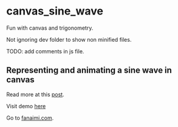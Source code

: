 # canvas_sine_wave
Fun with canvas and trigonometry.

Not ignoring dev folder to show non minified files.

TODO: add comments in js file.

## Representing and animating a sine wave in canvas

Read more at this [post](http://www.fanaimi.com/blog/canvas-trigonometry-waves-1-sine-wave/).

Visit demo [here](http://www.fanaimi.com/demos/canvas_sine_demo/)

Go to [fanaimi.com](http://www.fanaimi.com).

